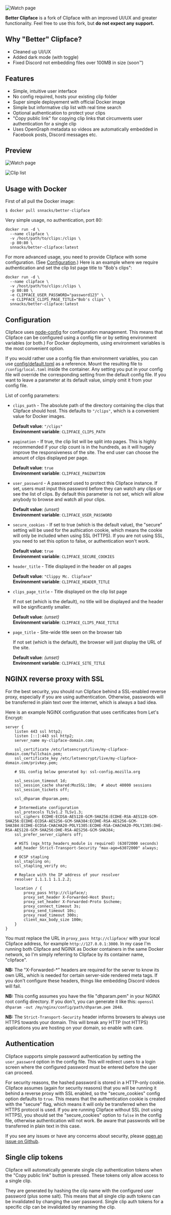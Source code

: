 ![Watch page](logo_full.png)

**Better Clipface** is a fork of Clipface with an improved UI/UX and greater functionality. Feel free to use this fork, but **do not expect any support.**

## Why "Better" Clipface?

- Cleaned up UI/UX
- Added dark mode (with toggle)
- Fixed Discord not embedding files over 100MB in size (soon™)

## Features

- Simple, intuitive user interface
- No config required, hosts your existing clip folder
- Super simple deployement with official Docker image
- Simple but informative clip list with real time search
- Optional authentication to protect your clips
- "Copy public link" for copying clip links that circumvents user
  authentication for a single clip
- Uses OpenGraph metadata so videos are automatically embedded in Facebook
  posts, Discord messages etc.

## Preview

![Watch page](screenshots/watch-page.png)

![Clip list](screenshots/clip-list.png)

## Usage with Docker

First of all pull the Docker image:

```
$ docker pull snnacks/better-clipface
```

Very simple usage, no authentication, port 80:

```
docker run -d \
  --name clipface \
  -v /host/path/to/clips:/clips \
  -p 80:80 \
  snnacks/better-clipface:latest
```

For more advanced usage, you need to provide Clipface with some
configuration. (See [Configuration](#configuration).) Here is an example
where we require authentication and set the clip list page title to "Bob's
clips":

```
docker run -d \
  --name clipface \
  -v /host/path/to/clips:/clips \
  -p 80:80 \
  -e CLIPFACE_USER_PASSWORD="password123" \
  -e CLIPFACE_CLIPS_PAGE_TITLE="Bob's clips" \
  snnacks/better-clipface:latest
```

## Configuration

Clipface uses [node-config](https://github.com/lorenwest/node-config) for
configuration management. This means that Clipface can be configured using a
config file or by setting environment variables (or both.) For Docker
deployments, using environment variables is the most convenient option.

If you would rather use a config file than environment variables, you can
use [config/default.toml](client/config/default.toml) as a reference. Mount the
resulting file to `/config/local.toml` inside the container. Any setting you
put in your config file will override the corresponding setting from the
default config file. If you want to leave a parameter at its default value,
simply omit it from your config file.

List of config parameters:

- `clips_path` - The absolute path of the directory containing the clips
  that Clipface should host. This defaults to `"/clips"`, which is a
  convenient value for Docker images.

  **Default value**: `"/clips"`<br />
  **Environment variable**: `CLIPFACE_CLIPS_PATH`

- `pagination` - If true, the clip list will be split into pages. This is
  highly recommended if your clip count is in the hundreds, as it will hugely
  improve the responsiveness of the site. The end user can choose the amount of
  clips displayed per page.

  **Default value**: `true`<br />
  **Environment variable**: `CLIPFACE_PAGINATION`

- `user_password` - A password used to protect this Clipface instance. If
  set, users must input this password before they can watch any clips or see
  the list of clips. By default this parameter is not set, which will allow
  anybody to browse and watch all your clips.

  **Default value**: *(unset)*<br />
  **Environment variable**: `CLIPFACE_USER_PASSWORD`

- `secure_cookies` - If set to true (which is the default value), the
  "secure" setting will be used for the authication cookie, which means the
  cookie will only be included when using SSL (HTTPS). If you are not using
  SSL, you need to set this option to false, or authentication won't work.

  **Default value**: `true`<br />
  **Environment variable**: `CLIPFACE_SECURE_COOKIES`

- `header_title` - Title displayed in the header on all pages

  **Default value**: `"Clippy Mc. Clipface"`<br />
  **Environment variable**: `CLIPFACE_HEADER_TITLE`

- `clips_page_title` - Title displayed on the clip list page

  If not set (which is the default), no title will be displayed and the
  header will be significantly smaller.

  **Default value**: *(unset)*<br />
  **Environment variable**: `CLIPFACE_CLIPS_PAGE_TITLE`
  
- `page_title` - Site-wide title seen on the browser tab

  If not set (which is the default), the browser will just display
  the URL of the site.

  **Default value**: *(unset)*<br />
  **Environment variable**: `CLIPFACE_SITE_TITLE`

## NGINX reverse proxy with SSL

For the best security, you should run Clipface behind a SSL-enabled reverse
proxy, especially if you are using authentication. Otherwise, passwords will
be transferred in plain text over the internet, which is always a bad idea.

Here is an example NGINX configuration that uses certificates from Let's
Encrypt:

```nginx
server {
    listen 443 ssl http2;
    listen [::]:443 ssl http2;
    server_name my-clipface-domain.com;

    ssl_certificate /etc/letsencrypt/live/my-clipface-domain.com/fullchain.pem;
    ssl_certificate_key /etc/letsencrypt/live/my-clipface-domain.com/privkey.pem;

    # SSL config below generated by: ssl-config.mozilla.org

    ssl_session_timeout 1d;
    ssl_session_cache shared:MozSSL:10m;  # about 40000 sessions
    ssl_session_tickets off;

    ssl_dhparam dhparam.pem;

    # Intermediate configuration
    ssl_protocols TLSv1.2 TLSv1.3;
    ssl_ciphers ECDHE-ECDSA-AES128-GCM-SHA256:ECDHE-RSA-AES128-GCM-SHA256:ECDHE-ECDSA-AES256-GCM-SHA384:ECDHE-RSA-AES256-GCM-SHA384:ECDHE-ECDSA-CHACHA20-POLY1305:ECDHE-RSA-CHACHA20-POLY1305:DHE-RSA-AES128-GCM-SHA256:DHE-RSA-AES256-GCM-SHA384;
    ssl_prefer_server_ciphers off;

    # HSTS (ngx_http_headers_module is required) (63072000 seconds)
    add_header Strict-Transport-Security "max-age=63072000" always;

    # OCSP stapling
    ssl_stapling on;
    ssl_stapling_verify on;

    # Replace with the IP address of your resolver
    resolver 1.1.1.1 1.1.2.2;

    location / {
        proxy_pass http://clipface/;
        proxy_set_header X-Forwarded-Host $host;
        proxy_set_header X-Forwarded-Proto $scheme;
        proxy_connect_timeout 3s;
        proxy_send_timeout 10s;
        proxy_read_timeout 300s;
        client_max_body_size 100m;
    }
}
```

You must replace the URL in `proxy_pass http://clipface/` with your local
Clipface address, for example `http://127.0.0.1:3000`. In my case I'm
running both Clipface and NGINX as Docker containers in the same Docker
network, so I'm simply referring to Clipface by its container name,
"clipface".

**NB:** The "X-Forwarded-\*" headers are required for the server to know its
own URL, which is needed for certain server-side rendered meta tags. If you
don't configure these headers, things like embedding Discord videos will
fail.

**NB:** This config assumes you have the file "dhparam.pem" in your NGINX
root config directory. If you don't, you can generate it like this: `openssl
dhparam -out /my/nginx/config/path/dhparam.pem 2048`.

**NB:** The `Strict-Transport-Security` header informs browsers to always use
HTTPS towards your domain. This will break any HTTP (not HTTPS) applications
you are hosting on your domain, so enable with care.

## Authentication

Clipface supports simple password authentication by setting the
`user_password` option in the config file. This will redirect users to a
login screen where the configured password must be entered before the user
can proceed.

For security reasons, the hashed password is stored in a HTTP-only cookie.
Clipface assumes (again for security reasons) that you will be running it
behind a reverse proxy with SSL enabled, so the "secure_cookies" config
option defaults to `true`. This means that the authentication cookie is
created with the "secure" flag, which means it will only be transferred when
the HTTPS protocol is used. If you are running Clipface without SSL (not
using HTTPS), you should set the "secure_cookies" option to `false` in the
config file, otherwise authentication will not work. Be aware that passwords
will be transferred in plain text in this case.

If you see any issues or have any concerns about security, please [open an
issue on Github](https://github.com/Hubro/clipface/issues/new).

## Single clip tokens

Clipface will automatically generate single clip authentication tokens when
the "Copy public link" button is pressed. These tokens only allow access to
a single clip.

They are generated by hashing the clip name with the configured user
password (plus some salt). This means that all single clip auth tokens can
be invalidated by changing the user password. Single clip auth tokens for a
specific clip can be invalidated by renaming the clip.
